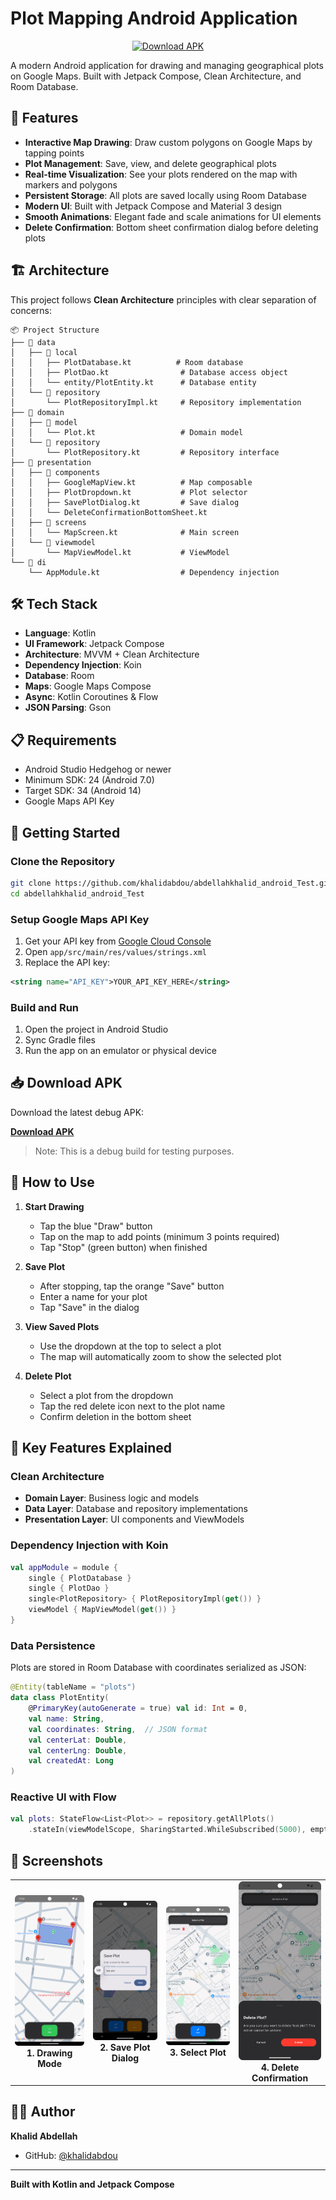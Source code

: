 # Plot Mapping Android Application

<div align="center">

[![Download APK](https://img.shields.io/badge/Download-APK-brightgreen?style=for-the-badge&logo=android)](https://github.com/khalidabdou/abdellahkhalid_android_Test/raw/main/apk/app-debug.apk)

</div>

A modern Android application for drawing and managing geographical plots on Google Maps. Built with Jetpack Compose, Clean Architecture, and Room Database.

## 📱 Features

- **Interactive Map Drawing**: Draw custom polygons on Google Maps by tapping points
- **Plot Management**: Save, view, and delete geographical plots
- **Real-time Visualization**: See your plots rendered on the map with markers and polygons
- **Persistent Storage**: All plots are saved locally using Room Database
- **Modern UI**: Built with Jetpack Compose and Material 3 design
- **Smooth Animations**: Elegant fade and scale animations for UI elements
- **Delete Confirmation**: Bottom sheet confirmation dialog before deleting plots

## 🏗️ Architecture

This project follows **Clean Architecture** principles with clear separation of concerns:

```
📦 Project Structure
├── 📂 data
│   ├── 📂 local
│   │   ├── PlotDatabase.kt          # Room database
│   │   ├── PlotDao.kt                # Database access object
│   │   └── entity/PlotEntity.kt      # Database entity
│   └── 📂 repository
│       └── PlotRepositoryImpl.kt     # Repository implementation
├── 📂 domain
│   ├── 📂 model
│   │   └── Plot.kt                   # Domain model
│   └── 📂 repository
│       └── PlotRepository.kt         # Repository interface
├── 📂 presentation
│   ├── 📂 components
│   │   ├── GoogleMapView.kt          # Map composable
│   │   ├── PlotDropdown.kt           # Plot selector
│   │   ├── SavePlotDialog.kt         # Save dialog
│   │   └── DeleteConfirmationBottomSheet.kt
│   ├── 📂 screens
│   │   └── MapScreen.kt              # Main screen
│   └── 📂 viewmodel
│       └── MapViewModel.kt           # ViewModel
└── 📂 di
    └── AppModule.kt                  # Dependency injection
```

## 🛠️ Tech Stack

- **Language**: Kotlin
- **UI Framework**: Jetpack Compose
- **Architecture**: MVVM + Clean Architecture
- **Dependency Injection**: Koin
- **Database**: Room
- **Maps**: Google Maps Compose
- **Async**: Kotlin Coroutines & Flow
- **JSON Parsing**: Gson

## 📋 Requirements

- Android Studio Hedgehog or newer
- Minimum SDK: 24 (Android 7.0)
- Target SDK: 34 (Android 14)
- Google Maps API Key

## 🚀 Getting Started

### Clone the Repository

```bash
git clone https://github.com/khalidabdou/abdellahkhalid_android_Test.git
cd abdellahkhalid_android_Test
```

### Setup Google Maps API Key

1. Get your API key from [Google Cloud Console](https://console.cloud.google.com/)
2. Open `app/src/main/res/values/strings.xml`
3. Replace the API key:
```xml
<string name="API_KEY">YOUR_API_KEY_HERE</string>
```

### Build and Run

1. Open the project in Android Studio
2. Sync Gradle files
3. Run the app on an emulator or physical device

## 📥 Download APK

Download the latest debug APK:

**[Download APK](https://github.com/khalidabdou/abdellahkhalid_android_Test/raw/main/apk/app-debug.apk)**

> Note: This is a debug build for testing purposes.

## 🎯 How to Use

1. **Start Drawing**
   - Tap the blue "Draw" button
   - Tap on the map to add points (minimum 3 points required)
   - Tap "Stop" (green button) when finished

2. **Save Plot**
   - After stopping, tap the orange "Save" button
   - Enter a name for your plot
   - Tap "Save" in the dialog

3. **View Saved Plots**
   - Use the dropdown at the top to select a plot
   - The map will automatically zoom to show the selected plot

4. **Delete Plot**
   - Select a plot from the dropdown
   - Tap the red delete icon next to the plot name
   - Confirm deletion in the bottom sheet

## 🎨 Key Features Explained

### Clean Architecture
- **Domain Layer**: Business logic and models
- **Data Layer**: Database and repository implementations
- **Presentation Layer**: UI components and ViewModels

### Dependency Injection with Koin
```kotlin
val appModule = module {
    single { PlotDatabase }
    single { PlotDao }
    single<PlotRepository> { PlotRepositoryImpl(get()) }
    viewModel { MapViewModel(get()) }
}
```

### Data Persistence
Plots are stored in Room Database with coordinates serialized as JSON:
```kotlin
@Entity(tableName = "plots")
data class PlotEntity(
    @PrimaryKey(autoGenerate = true) val id: Int = 0,
    val name: String,
    val coordinates: String,  // JSON format
    val centerLat: Double,
    val centerLng: Double,
    val createdAt: Long
)
```

### Reactive UI with Flow
```kotlin
val plots: StateFlow<List<Plot>> = repository.getAllPlots()
    .stateIn(viewModelScope, SharingStarted.WhileSubscribed(5000), emptyList())
```

## 📸 Screenshots

<table>
  <tr>
    <td align="center">
      <img src="screenShots/Screenshot_20251017_105500.png" width="200" alt="Drawing Mode"/>
      <br/>
      <b>1. Drawing Mode</b>
    </td>
    <td align="center">
      <img src="screenShots/Screenshot_20251017_110035.png" width="200" alt="Save Plot Dialog"/>
      <br/>
      <b>2. Save Plot Dialog</b>
    </td>
    <td align="center">
      <img src="screenShots/Screenshot_20251017_110046.png" width="200" alt="Select Plot"/>
      <br/>
      <b>3. Select Plot</b>
    </td>
    <td align="center">
      <img src="screenShots/Screenshot_20251017_110055.png" width="200" alt="Delete Confirmation"/>
      <br/>
      <b>4. Delete Confirmation</b>
    </td>
  </tr>
</table>

## 👨‍💻 Author

**Khalid Abdellah**
- GitHub: [@khalidabdou](https://github.com/khalidabdou)

---

**Built with Kotlin and Jetpack Compose**
